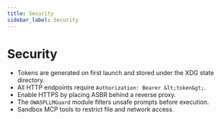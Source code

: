 ```yaml
---
title: Security
sidebar_label: Security
---
```


# Security

- Tokens are generated on first launch and stored under the XDG state directory.
- All HTTP endpoints require `Authorization: Bearer &lt;token&gt;`.
- Enable HTTPS by placing ASBR behind a reverse proxy.
- The `OWASPLLMGuard` module filters unsafe prompts before execution.
- Sandbox MCP tools to restrict file and network access.
